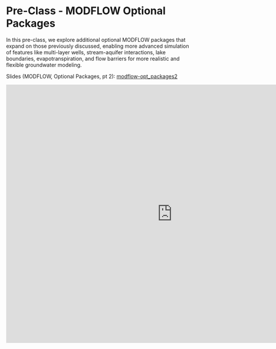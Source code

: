 # Pre-Class - MODFLOW Optional Packages

In this pre-class, we explore additional optional MODFLOW packages that expand on those previously discussed, enabling more advanced simulation of features like multi-layer wells, stream-aquifer interactions, lake boundaries, evapotranspiration, and flow barriers for more realistic and flexible groundwater modeling.

Slides (MODFLOW, Optional Packages, pt 2): [modflow-opt_packages2](modflow-opt_packages2.pptx)

<iframe width="900" height="700" src="https://www.youtube.com/embed/mP-CsYpmo58?si=KjcpSPopyHCuMK2X" title="YouTube 
video player" frameborder="0" allow="accelerometer; autoplay; clipboard-write; encrypted-media; gyroscope; picture-in-picture; web-share" referrerpolicy="strict-origin-when-cross-origin" allowfullscreen></iframe>

